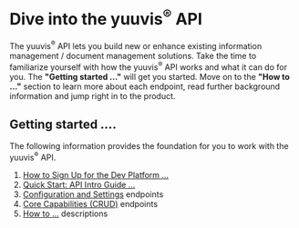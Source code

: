 <h1>Dive into the yuuvis<sup>®</sup> API</h1>
<p>The yuuvis<sup>®</sup> API lets you build new or enhance existing information management / document management solutions. Take the time to familiarize yourself with how the yuuvis<sup>®</sup> API works and what it can do for you. The <b>"Getting started ..."</b> will get you started. Move on to the <b>"How to ..."</b> section to learn more about each endpoint, read further background information and jump right in to the product.</p>
<h2>Getting started ....</h2>
<p>The following information provides the foundation for you to work with the yuuvis<sup>®</sup> API.</p>
<ol>
   <li><a href="https://yuuvis.io/" target="_blank">How to Sign Up for the Dev Platform ...</a></li>
   <li><a href="https://github.com/yuuvis/Documentation/wiki/Quick-start" target="_blank">Quick Start: API Intro Guide ...</a></li>
   <li><a href="https://yuuvis.io/docs/services/yuuvis-admin" target="_blank">Configuration and Settings</a> endpoints</li>
   <li><a href="https://yuuvis.io/docs/services/yuuvis-dms-core" target="_blank">Core Capabilities (CRUD)</a> endpoints</li>
   <li><a href="https://github.com/yuuvis/Documentation/wiki/" target="_blank">How to ...</a> descriptions</li>
   </ol>
